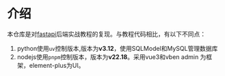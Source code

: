 # 介绍
本仓库是对[fastapi](https://www.bilibili.com/video/BV13F411u76R)后端实战教程的复现。与教程代码相比，有以下不同点：

1. python使用`uv`控制版本,版本为**v3.12**，使用SQLModel和MySQL管理数据库
2. nodejs使用`pnpm`控制版本，版本为**v22.18**。采用vue3和vben admin 为框架，element-plus为UI。
